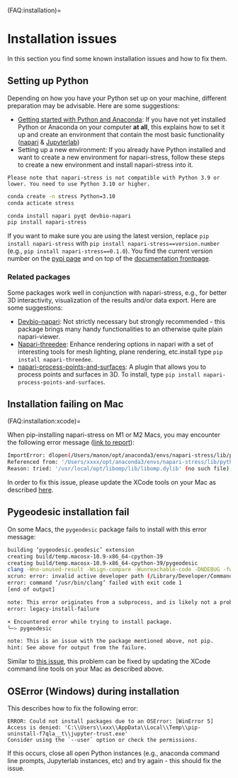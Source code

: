(FAQ:installation)=
# Installation issues
In this section you find some known installation issues and how to fix them.

## Setting up Python

Depending on how you have your Python set up on your machine, different preparation may be advisable. Here are some suggestions:
- [Getting started with Python and Anaconda](https://biapol.github.io/blog/mara_lampert/getting_started_with_mambaforge_and_python/readme.html): If you have not yet installed Python or Anaconda on your computer **at all**, this explains how to set it up and create an environment that contain the most basic functionality ([napari](https://napari.org/stable/) & [Jupyterlab](https://jupyter.org/))
- Setting up a new environment: If you already have Python installed and want to create a new environment for napari-stress, follow these steps to create a new environment and install napari-stress into it.

```{important}
Please note that napari-stress is not compatible with Python 3.9 or lower. You need to use Python 3.10 or higher.
```

```bash
conda create -n stress Python=3.10
conda acticate stress

conda install napari pyqt devbio-napari
pip install napari-stress
```

If you want to make sure you are using the latest version, replace `pip install napari-stress` with `pip install napari-stress==version.number` (e.g., `pip install napari-stress==0.1.0`). You find the current version number on the [pypi page](https://pypi.org/project/napari-stress/) and on top of the [documentation frontpage](https://campaslab.github.io/napari-stress/intro.html).

### Related packages

Some packages work well in conjunction with napari-stress, e.g., for better 3D interactivity, visualization of the results and/or data export. Here are some suggestions:
- [Devbio-napari](https://github.com/haesleinhuepf/devbio-napari): Not strictly necessary but strongly recommended - this package brings many handy functionalities to an otherwise quite plain napari-viewer.
- [Napari-threedee](https://www.napari-hub.org/plugins/napari-threedee): Enhance rendering options in napari with a set of interesting tools for mesh lighting, plane rendering, etc.install type `pip install napari-threedee`.
- [napari-process-points-and-surfaces](https://www.napari-hub.org/plugins/napari-process-points-and-surfaces): A plugin that allows you to process points and surfaces in 3D. To install, type `pip install napari-process-points-and-surfaces`.


## Installation failing on Mac
(FAQ:installation:xcode)=

When pip-installing napari-stress on M1 or M2 Macs, you may encounter the following error message ([link to report](https://forum.image.sc/t/napari-stress-problem-loading-some-dependancies/73758)):

```bash
ImportError: dlopen(/Users/manon/opt/anaconda3/envs/napari-stress/lib/python3.9/site-packages/open3d/cpu/pybind.cpython-39-darwin.so, 0x0002): Library not loaded: '/usr/local/opt/libomp/lib/libomp.dylib'
Referenced from: '/Users/xxxx/opt/anaconda3/envs/napari-stress/lib/python3.9/site-packages/open3d/cpu/pybind.cpython-39-darwin.so'
Reason: tried: '/usr/local/opt/libomp/lib/libomp.dylib' (no such file), '/usr/local/lib/libomp.dylib' (no such file), '/usr/lib/libomp.dylib' (no such file)
```

In order to fix this issue, please update the XCode tools on your Mac as described [here](https://stackoverflow.com/questions/52522565/git-is-not-working-after-macos-update-xcrun-error-invalid-active-developer-pa).

## Pygeodesic installation fail

On some Macs, the `pygeodesic` package fails to install with this error message:

```bash
building ‘pygeodesic.geodesic’ extension
creating build/temp.macosx-10.9-x86_64-cpython-39
creating build/temp.macosx-10.9-x86_64-cpython-39/pygeodesic
clang -Wno-unused-result -Wsign-compare -Wunreachable-code -DNDEBUG -fwrapv -O2 -Wall -fPIC -O2 -isystem /Users/xxxx/opt/anaconda3/envs/mamba/envs/napari-stress-open3d/include -fPIC -O2 -isystem /Users/rachna.narayanan/opt/anaconda3/envs/mamba/envs/napari-stress-open3d/include -I/Users/xxxx/opt/anaconda3/envs/mamba/envs/napari-stress-open3d/include/python3.9 -I/Users/xxxx/opt/anaconda3/envs/mamba/envs/napari-stress-open3d/lib/python3.9/site-packages/numpy/core/include -Ipygeodesic\geodesic_kirsanov -c pygeodesic/geodesic.cpp -o build/temp.macosx-10.9-x86_64-cpython-39/pygeodesic/geodesic.o
xcrun: error: invalid active developer path (/Library/Developer/CommandLineTools), missing xcrun at: /Library/Developer/CommandLineTools/usr/bin/xcrun
error: command ‘/usr/bin/clang’ failed with exit code 1
[end of output]

note: This error originates from a subprocess, and is likely not a problem with pip.
error: legacy-install-failure

× Encountered error while trying to install package.
╰─> pygeodesic

note: This is an issue with the package mentioned above, not pip.
hint: See above for output from the failure.
```

Similar to [this issue](FAQ:installation:xcode), this problem can be fixed by updating the XCode command line tools on your Mac as described above.

## OSError (Windows) during installation

This describes how to fix the following error:

```
ERROR: Could not install packages due to an OSError: [WinError 5] Access is denied: 'C:\\Users\\xxx\\AppData\\Local\\Temp\\pip-uninstall-f7qla__t\\jupyter-trust.exe'
Consider using the `--user` option or check the permissions.
```

If this occurs, close all open Python instances (e.g., anaconda command line prompts, Jupyterlab instances, etc) and try again - this should fix the issue.
